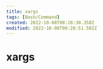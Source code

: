 ```yaml
---
title: xargs
tags: [Bash/Command]
created: 2022-10-08T08:28:30.358Z
modified: 2022-10-08T08:28:51.582Z
---
```


# xargs




